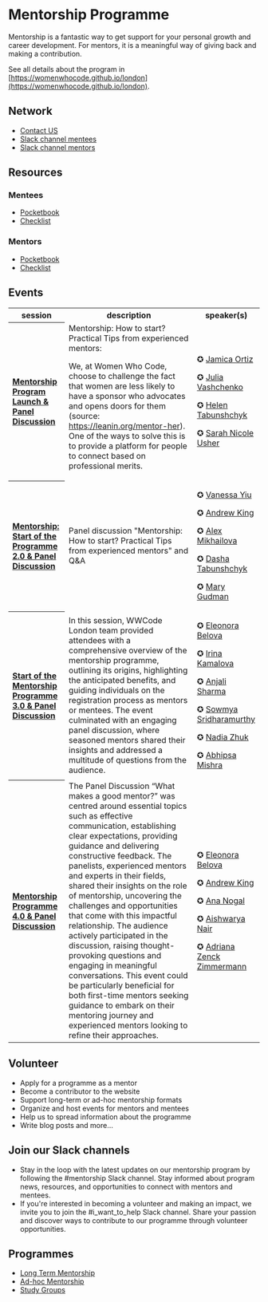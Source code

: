 # Mentorship Programme

Mentorship is a fantastic way to get support for your personal growth and career development.
For mentors, it is a meaningful way of giving back and making a contribution.

See all details about the program in [https://womenwhocode.github.io/london](https://womenwhocode.github.io/london).

## Network

* [Contact US](mailto:wwcodelondon.mentorship@gmail.com)
* [Slack channel mentees](https://wwcodelondon.slack.com/archives/C040CS80GPM)
* [Slack channel mentors](https://wwcodelondon.slack.com/archives/C040D0178SE)

## Resources

### Mentees

* [Pocketbook](https://drive.google.com/file/d/1NlaMLQkjSw4R1ojpdSrV3IaGz-Hu4nAl/view)
* [Checklist](images/checklist-mentee.png)

### Mentors

* [Pocketbook](https://drive.google.com/file/d/1KUogOF-lTv2FnTec_MICd-jZmhMLPykN/view)
* [Checklist](images/checklist-mentor.png)


## Events

<table style= "background-color: transparent; border-color: transparent;">
<tbody>

<tr>
  <th>session</th> <th>description</th> <th>speaker(s)</th>
</tr>

<tr>
  <th align="left">

  [Mentorship Program Launch & Panel Discussion](https://www.youtube.com/watch?v=VxF2Br-mZTU&list=PLVcEZG2JPVhcxbBrvAfF0I4YSme5sCYcL&index=6)</th>

<td> 
Mentorship: How to start? Practical Tips from experienced mentors:

We, at Women Who Code, choose to challenge the fact that women are less likely to have a sponsor who advocates and opens doors for them (source: https://leanin.org/mentor-her). One of the ways to solve this is to provide a platform for people to connect based on professional merits.
</td>
  <td>

  ✪ [Jamica Ortiz](https://www.linkedin.com/in/jortizbr/)

  ✪ [Julia Vashchenko](https://www.linkedin.com/in/vashchenkojulia/)

  ✪ [Helen Tabunshchyk](https://www.linkedin.com/in/helentb/)

  ✪ [Sarah Nicole Usher](https://www.linkedin.com/in/sarah-nicole-usher/)

  </td>
</tr>


<tr>
  <th align="left">

  [Mentorship: Start of the Programme 2.0 & Panel Discussion](https://www.youtube.com/watch?v=x2PJ0v_lAlM&list=PLVcEZG2JPVhcxbBrvAfF0I4YSme5sCYcL&index=27)</th>

<td>
Panel discussion "Mentorship: How to start? Practical Tips from experienced mentors" and Q&A
</td>
  <td>

  ✪ [Vanessa Yiu](https://www.linkedin.com/in/vanessa-yiu-12a1375/)

  ✪ [Andrew King](https://www.linkedin.com/in/andrewkingit/)

  ✪ [Alex Mikhailova](https://www.linkedin.com/in/alexmikhailova/)

  ✪ [Dasha Tabunshchyk](https://www.linkedin.com/in/daria-tabunshchyk-73285916b/)

  ✪ [Mary Gudman](https://www.linkedin.com/in/mary-gudman-49282b117/)

  </td>
</tr>


<tr>
  <th align="left">

  [Start of the Mentorship Programme 3.0 & Panel Discussion](https://www.youtube.com/watch?v=mznVrMbcFxk&list=PLVcEZG2JPVhcxbBrvAfF0I4YSme5sCYcL&index=40)</th>

<td> 
In this session, WWCode London team provided attendees with a comprehensive overview of the mentorship programme, outlining its origins, highlighting the anticipated benefits, and guiding individuals on the registration process as mentors or mentees. The event culminated with an engaging panel discussion, where seasoned mentors shared their insights and addressed a multitude of questions from the audience.
</td>

  <td>

  ✪ [Eleonora Belova](https://www.linkedin.com/in/eleonora-belova-7069baa5/)

  ✪ [Irina Kamalova](https://www.linkedin.com/in/irina-kamalova/)

  ✪ [Anjali Sharma](https://www.linkedin.com/in/anjali-sharma21/)

  ✪ [Sowmya Sridharamurthy](https://www.linkedin.com/in/sowmyasridharamurthy/)

  ✪ [Nadia Zhuk](https://www.linkedin.com/in/beetlehope)

  ✪ [Abhipsa Mishra](https://www.linkedin.com/in/abhipsa-mishra-684a4326/)
  </td>
</tr>

<tr>
  <th align="left">

  [Mentorship Programme 4.0 & Panel Discussion](https://www.youtube.com/watch?v=AuDyfjDr9rA&list=PLVcEZG2JPVhcxbBrvAfF0I4YSme5sCYcL&index=8)</th>

<td> 
The Panel Discussion “What makes a good mentor?” was centred around essential topics such as effective communication, establishing clear expectations, providing guidance and delivering constructive feedback. The panelists, experienced mentors and experts in their fields, shared their insights on the role of mentorship, uncovering the challenges and opportunities that come with this impactful relationship. The audience actively participated in the discussion, raising thought-provoking questions and engaging in meaningful conversations.
This event could be particularly beneficial for both first-time mentors seeking guidance to embark on their mentoring journey and experienced mentors looking to refine their approaches.
</td>

  <td>

  ✪ [Eleonora Belova](https://www.linkedin.com/in/eleonora-belova-7069baa5/)

  ✪ [Andrew King](https://www.linkedin.com/in/andrewkingit/)

  ✪ [Ana Nogal](https://www.linkedin.com/in/ananogal/)

  ✪ [Aishwarya Nair](https://www.linkedin.com/in/aishwarya-nair-data-scientist/)

  ✪ [Adriana Zenck Zimmermann](https://www.linkedin.com/in/dricazenck/)
  </td>
</tr>

</tbody>
</table>

## Volunteer
- Apply for a programme as a mentor
- Become a contributor to the website
- Support long-term or ad-hoc mentorship formats
- Organize and host events for mentors and mentees
- Help us to spread information about the programme
- Write blog posts and more…
## Join our Slack channels
- Stay in the loop with the latest updates on our mentorship program by following the #mentorship Slack channel. Stay informed about program news, resources, and opportunities to connect with mentors and mentees.
- If you're interested in becoming a volunteer and making an impact, we invite you to join the #i_want_to_help Slack channel. Share your passion and discover ways to contribute to our programme through volunteer opportunities.
## Programmes
- [Long Term Mentorship](https://womenwhocode.github.io/london/timeline)
- [Ad-hoc Mentorship](https://womenwhocode.github.io/london/ad-hoc-timeline)
- [Study Groups](https://womenwhocode.github.io/london/study-group)